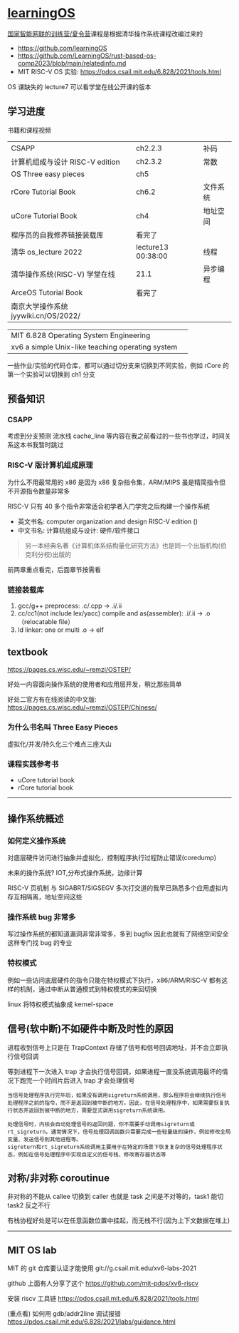 # [learningOS](/2023/08/learning_os.md)

[国家智能网联的训练营/夏令营](https://mp.weixin.qq.com/s/yKHV40znJYoZBETf7D3MpA)课程是根据清华操作系统课程改编过来的

- <https://github.com/learningOS>
- <https://github.com/LearningOS/rust-based-os-comp2023/blob/main/relatedinfo.md>
- MIT RISC-V OS 实验: <https://pdos.csail.mit.edu/6.828/2021/tools.html>

OS 课缺失的 lecture7 可以看学堂在线公开课的版本

## 学习进度

书籍和课程视频

||||
|---|---|---|
|CSAPP| ch2.2.3 | 补码 |
|计算机组成与设计 RISC-V edition| ch2.3.2 | 常数 |
|OS Three easy pieces| ch5 |  |
|rCore Tutorial Book| ch6.2 | 文件系统 |
|uCore Tutorial Book| ch4 | 地址空间 |
|程序员的自我修养链接装载库| 看完了 |
|清华 os_lecture 2022| lecture13 00:38:00 | 线程 |
|清华操作系统(RISC-V) 学堂在线| 21.1 | 异步编程 |
|ArceOS Tutorial Book|看完了|
|南京大学操作系统 jyywiki.cn/OS/2022/|||

|||
|---|---|
|MIT 6.828 Operating System Engineering| |
|xv6 a simple Unix-like teaching operating system| |

一些作业/实验的代码仓库，都可以通过切分支来切换到不同实验，例如 rCore 的第一个实验可以切换到 ch1 分支

## 预备知识

### CSAPP
考虑到分支预测 流水线 cache_line 等内容在我之前看过的一些书也学过，时间关系这本书我暂时跳过

### RISC-V 版计算机组成原理

为什么不用最常用的 x86 是因为 x86 复杂指令集，ARM/MIPS 虽是精简指令但不开源指令数量非常多

RISC-V 只有 40 多个指令非常适合初学者入门学完之后构建一个操作系统

- 英文书名: computer organization and design RISC-V edition ()
- 中文书名: 计算机组成与设计: 硬件/软件接口

> 另一本经典名著《计算机体系结构量化研究方法》也是同一个出版机构(伯克利分校)出版的

前两章重点看完，后面章节按需看

### 链接装载库
1. gcc/g++ preprocess: .c/.cpp -> .i/.ii
2. cc/cc1(not include lex/yacc) compile and as(assembler): .i/.ii -> .o （relocatable file）
3. ld linker: one or multi .o -> elf

## textbook
https://pages.cs.wisc.edu/~remzi/OSTEP/

好处一内容面向操作系统的使用者和应用层开发，稍比那些简单

好处二官方有在线阅读的中文版: <https://pages.cs.wisc.edu/~remzi/OSTEP/Chinese/>

### 为什么书名叫 Three Easy Pieces
虚拟化/并发/持久化三个难点三座大山

### 课程实践参考书
- uCore tutorial book
- rCore tutorial book

---

## 操作系统概述

### 如何定义操作系统
对底层硬件访问进行抽象并虚拟化，控制程序执行过程防止错误(coredump)

未来的操作系统?
IOT,分布式操作系统，边缘计算

RISC-V 页机制
与 SIGABRT/SIGSEGV 多次打交道的我早已熟悉多个应用虚拟内存互相隔离，地址空间这些

### 操作系统 bug 非常多
写过操作系统的都知道漏洞非常非常多，多到 bugfix 因此也就有了网络空间安全这样专门找 bug 的专业
### 特权模式

例如一些访问底层硬件的指令只能在特权模式下执行，x86/ARM/RISC-V 都有这样的机制，通过中断从普通模式到特权模式的来回切换

linux 将特权模式抽象成 kernel-space

## 信号(软中断)不如硬件中断及时性的原因
进程收到信号上只是在 TrapContext 存储了信号和信号回调地址，并不会立即执行信号回调

等到进程下一次进入 trap 才会执行信号回调，如果进程一直没系统调用最坏的情况下跑完一个时间片后进入 trap 才会处理信号

```
当信号处理程序执行完毕后，如果没有调用sigreturn系统调用，那么程序将会继续执行信号处理程序之前的指令，而不是返回到被中断的地方。因此，在信号处理程序中，如果需要恢复执行状态并返回到被中断的地方，需要显式调用sigreturn系统调用。

处理信号时，内核会自动处理信号的返回问题，你不需要手动调用sigreturn或rt_sigreturn。通常情况下，信号处理回调函数只需要完成一些轻量级的操作，例如修改全局变量、发送信号到其他进程等。
sigreturn和rt_sigreturn系统调用主要用于在特定的场景下恢复复杂的信号处理程序状态，例如在信号处理程序中实现自定义的信号栈、修改寄存器状态等
```

## 对称/非对称 coroutinue
非对称的不能从 callee 切换到 caller 也就是 task 之间是不对等的，task1 能切 task2 反之不行

有栈协程好处是可以在任意函数位置中挂起，而无栈不行(因为上下文数据在堆上)

---

## MIT OS lab

MIT 的 git 仓库要认证才能使用 git://g.csail.mit.edu/xv6-labs-2021

github 上面有人分享了这个 https://github.com/mit-pdos/xv6-riscv

安装 riscv 工具链 <https://pdos.csail.mit.edu/6.828/2021/tools.html>

(重点看) 如何用 gdb/addr2line 调试报错 <https://pdos.csail.mit.edu/6.828/2021/labs/guidance.html>

